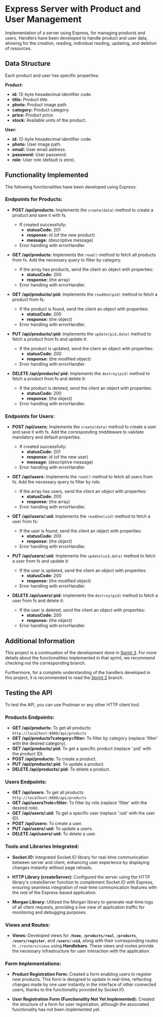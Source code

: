 # Express Server with Product and User Management

Implementation of a server using Express, for managing products and users. Handlers have been developed to handle product and user data, allowing for the creation, reading, individual reading, updating, and deletion of resources.


## Data Structure

Each product and user has specific properties:

**Product:**
- **id:** 12-byte hexadecimal identifier code.
- **title:** Product title.
- **photo:** Product image path.
- **category:** Product category.
- **price:** Product price.
- **stock:** Available units of the product.

**User:**
- **id:** 12-byte hexadecimal identifier code.
- **photo:** User image path.
- **email:** User email address.
- **password:** User password.
- **role:** User role (default is zero).

## Functionality Implemented

The following functionalities have been developed using Express:

### Endpoints for Products:

- **POST /api/products:** Implements the `create(data)` method to create a product and save it with fs.
  - If created successfully:
    - **statusCode:** 201
    - **response:** id (of the new product)
    - **message:** (descriptive message)
  - Error handling with errorHandler.

- **GET /api/products:** Implements the `read()` method to fetch all products from fs. Add the necessary query to filter by category.
  - If the array has products, send the client an object with properties:
    - **statusCode:** 200
    - **response:** (the array)
  - Error handling with errorHandler.

- **GET /api/products/:pid:** Implements the `readOne(pid)` method to fetch a product from fs:
  - If the product is found, send the client an object with properties:
    - **statusCode:** 200
    - **response:** (the object)
  - Error handling with errorHandler.

- **PUT /api/products/:pid:** Implements the `update(pid,data)` method to fetch a product from fs and update it:
  - If the product is updated, send the client an object with properties:
    - **statusCode:** 200
    - **response:** (the modified object)
  - Error handling with errorHandler.

- **DELETE /api/products/:pid:** Implements the `destroy(pid)` method to fetch a product from fs and delete it:
  - If the product is deleted, send the client an object with properties:
    - **statusCode:** 200
    - **response:** (the object)
  - Error handling with errorHandler.

### Endpoints for Users:

- **POST /api/users:** Implements the `create(data)` method to create a user and save it with fs. Add the corresponding middleware to validate mandatory and default properties.
  - If created successfully:
    - **statusCode:** 201
    - **response:** id (of the new user)
    - **message:** (descriptive message)
  - Error handling with errorHandler.

- **GET /api/users:** Implements the `read()` method to fetch all users from fs. Add the necessary query to filter by role.
  - If the array has users, send the client an object with properties:
    - **statusCode:** 200
    - **response:** (the array)
  - Error handling with errorHandler.

- **GET /api/users/:uid:** Implements the `readOne(uid)` method to fetch a user from fs:
  - If the user is found, send the client an object with properties:
    - **statusCode:** 200
    - **response:** (the object)
  - Error handling with errorHandler.

- **PUT /api/users/:uid:** Implements the `update(uid,data)` method to fetch a user from fs and update it:
  - If the user is updated, send the client an object with properties:
    - **statusCode:** 200
    - **response:** (the modified object)
  - Error handling with errorHandler.

- **DELETE /api/users/:pid:** Implements the `destroy(pid)` method to fetch a user from fs and delete it:
  - If the user is deleted, send the client an object with properties:
    - **statusCode:** 200
    - **response:** (the object)
  - Error handling with errorHandler.
 
## Additional Information

This project is a continuation of the development done in [Sprint 3](https://github.com/juanp1996/express_server/tree/sprint3). For more details about the functionalities implemented in that sprint, we recommend checking out the corresponding branch.

Furthermore, for a complete understanding of the handlers developed in this project, it is recommended to read the [Sprint 2](https://github.com/juanp1996/express_server/tree/sprint2) branch.


## Testing the API

To test the API, you can use Postman or any other HTTP client tool.

### Products Endpoints:

- **GET /api/products:** To get all products: `http://localhost:8080/api/products`
- **GET /api/products?category=filter:** To filter by category (replace 'filter' with the desired category).
- **GET /api/products/:pid:** To get a specific product (replace ':pid' with the product ID).
- **POST /api/products:** To create a product.
- **PUT /api/products/:pid:** To update a product.
- **DELETE /api/products/:pid:** To delete a product.

### Users Endpoints:

- **GET /api/users:** To get all products: `http://localhost:8080/api/products`
- **GET /api/users?role=filter:** To filter by role (replace 'filter' with the desired role).
- **GET /api/users/:uid:** To get a specific user (replace ':uid' with the user ID).
- **POST /api/users:** To create a user.
- **PUT /api/users/:uid:** To update a users.
- **DELETE /api/users/:uid:** To delete a user.

### Tools and Libraries Integrated:

- **Socket.IO:** Integrated Socket.IO library for real-time communication between server and client, enhancing user experience by displaying changes instantly without page reloads.

- **HTTP Library (createServer):** Configured the server using the HTTP library's createServer function to complement Socket.IO with Express, ensuring seamless integration of real-time communication features with the rest of the Express-based application.

- **Morgan Library:** Utilized the Morgan library to generate real-time logs of all client requests, providing a live view of application traffic for monitoring and debugging purposes.


### Views and Routes:

- **Views:** Developed views for **`/home`**, **`/products/real`**, **`/products`**, **`/users/register`**, and **`/users/:uid`**, along with their corresponding routes in `./routers/views` using **Handlebars**. These views and routes provide the necessary infrastructure for user interaction with the application.


### Form Implementations:

- **Product Registration Form:** Created a form enabling users to register new products. This form is designed to update in real-time, reflecting changes made by one user instantly in the interface of other connected users, thanks to the functionality provided by Socket.IO.

- **User Registration Form (Functionality Not Yet Implemented):** Created the structure of a form for user registration, although the associated functionality has not been implemented yet.

